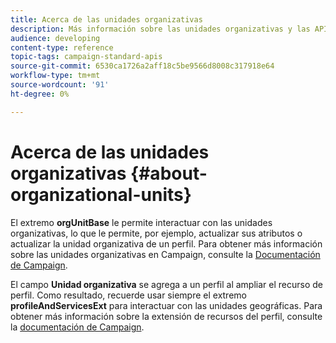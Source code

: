```yaml
---
title: Acerca de las unidades organizativas
description: Más información sobre las unidades organizativas y las API.
audience: developing
content-type: reference
topic-tags: campaign-standard-apis
source-git-commit: 6530ca1726a2aff18c5be9566d8008c317918e64
workflow-type: tm+mt
source-wordcount: '91'
ht-degree: 0%

---
```



# Acerca de las unidades organizativas {#about-organizational-units}

El extremo **orgUnitBase** le permite interactuar con las unidades organizativas, lo que le permite, por ejemplo, actualizar sus atributos o actualizar la unidad organizativa de un perfil. Para obtener más información sobre las unidades organizativas en Campaign, consulte la [Documentación de Campaign](https://experienceleague.adobe.com/docs/campaign-standard/using/administrating/users-and-security/organizational-units.html#administrating).

El campo **Unidad organizativa** se agrega a un perfil al ampliar el recurso de perfil. Como resultado, recuerde usar siempre el extremo **profileAndServicesExt** para interactuar con las unidades geográficas. Para obtener más información sobre la extensión de recursos del perfil, consulte la [documentación de Campaign](https://experienceleague.adobe.com/docs/campaign-standard/using/administrating/users-and-security/organizational-units.html#partitioning-profiles).

